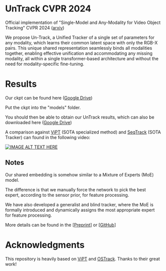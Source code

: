 # UnTrack CVPR 2024

Official implementation of "Single-Model and Any-Modality for Video Object Tracking" CVPR 2024 ([arxiv](https://arxiv.org/abs/2311.15851))

We propose Un-Track, a Unified Tracker of a single set of parameters for any modality, which learns their common latent space with only the RGB-X pairs. This unique shared representation seamlessly binds all modalities together, enabling effective unification and accommodating any missing modality, all within a single transformer-based architecture and without the need for modality-specific fine-tuning. 

# Results

Our ckpt can be found here ([Google Drive](https://drive.google.com/file/d/13GqlmhCKDl6jWJFvAsijuhOXD3kGJqqv/view?usp=sharing))

Put the ckpt into the "models" folder. 

You should then be able to obtain our UnTrack results, which can also be downloaded here ([Google Drive](https://drive.google.com/file/d/1ruCYxvXnmtmfQQxV4t_JAsU9bneyPqIT/view?usp=sharing))

A comparison against [ViPT](https://github.com/jiawen-zhu/ViPT) (SOTA specialized method) and [SeqTrack](https://github.com/microsoft/VideoX/tree/master/SeqTrack) (SOTA Tracker) can found in the following video:

[![IMAGE ALT TEXT HERE](https://img.youtube.com/vi/MNvKQCeMLxg/0.jpg)](https://www.youtube.com/watch?v=MNvKQCeMLxg)



## Notes

Our shared embedding is somehow similar to a Mixture of Experts (MoE) model. 

The difference is that we manually force the network to pick the best expert, according to the sensor prior, for feature processing. 

We have also developed a generalist and blind tracker, where the MoE is formally introduced and dynamically assigns the most appropriate expert for feature processing. 

More details can be found in the [[Preprint](https://arxiv.org/pdf/2405.17773)] or [[GitHub](https://github.com/supertyd/XTrack)]

# Acknowledgments
This repository is heavily based on [ViPT](https://github.com/jiawen-zhu/ViPT) and [OSTrack](https://github.com/botaoye/OSTrack). Thanks to their great work!
